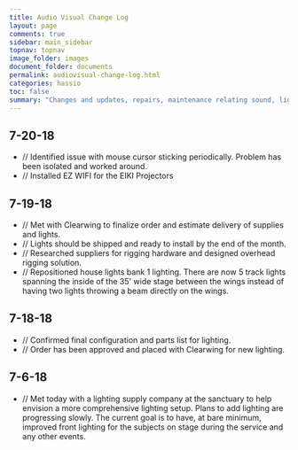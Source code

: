 ```yaml
---
title: Audio Visual Change Log
layout: page
comments: true
sidebar: main_sidebar
topnav: topnav
image_folder: images
document_folder: documents
permalink: audiovisual-change-log.html
categories: hassio
toc: false
summary: "Changes and updates, repairs, maintenance relating sound, lights, media, and stage."
---
```


## 7-20-18

-	//  Identified issue with mouse cursor sticking periodically.  Problem has been isolated and worked around.
-	//	Installed EZ WIFI for the EIKI Projectors

## 7-19-18

-	//  Met with Clearwing to finalize order and estimate delivery of supplies and lights.
-	//  Lights should be shipped and ready to install by the end of the month.
-	//  Researched suppliers for rigging hardware and designed overhead rigging solution.
-	//  Repositioned house lights bank 1 lighting.  There are now 5 track lights spanning the inside of the 35' wide stage between the wings instead of having two lights throwing a beam directly on the wings.

## 7-18-18

-	//  Confirmed final configuration and parts list for lighting.
-	//  Order has been approved and placed with Clearwing for new lighting.

## 7-6-18

-	//  Met today with a lighting supply company at the sanctuary to help envision a more comprehensive lighting setup.  Plans to add lighting are progressing slowly.  The current goal is to have, at bare minimum, improved front lighting for the subjects on stage during the service and any other events.